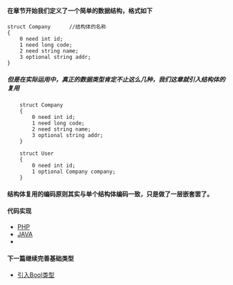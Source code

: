 #### 在章节开始我们定义了一个简单的数据结构，格式如下

```
struct Company      //结构体的名称
{
    0 need int id;  
    1 need long code;
    2 need string name;
    3 optional string addr;
}
```

##### 但是在实际运用中，真正的数据类型肯定不止这么几种，我们这章就引入结构体的复用

```
    struct Company
    {
        0 need int id;
        1 need long code;
        2 need string name;
        3 optional string addr;
    }

    struct User
    {
        0 need int id;
        1 optional Company company;
    }
```

#### 结构体复用的编码原则其实与单个结构体编码一致，只是做了一层嵌套罢了。

#### 代码实现
- [PHP](../demo/php/demo2.php)
- [JAVA](../demo/java/src/main/java/struct/StructDemo.java)
- 
#### 下一篇继续完善基础类型
- [引入Bool类型](../doc/bool.md)